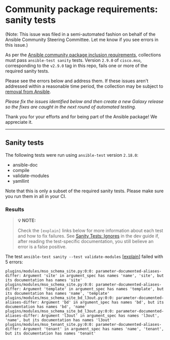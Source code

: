 # Community package requirements: sanity tests

(Note: This issue was filed in a semi-automated fashion on behalf of the Ansible Community Steering Committee. Let me know if you see errors in this issue.)

As per the [Ansible community package inclusion requirements][ci-testing], collections must pass `ansible-test sanity` tests. Version `2.9.0` of `cisco.mso`, corresponding to the `v2.9.0` tag in this repo, fails one or more of the required sanity tests.


Please see the errors below and address them. If these issues aren't addressed within a reasonable time period, the collection may be subject to [removal from Ansible][removal].

*Please fix the issues identified below and then create a new Galaxy release so the fixes are caught in the next round of automated testing.*

Thank you for your efforts and for being part of the Ansible package! We appreciate it.

---

## Sanity tests

The following tests were run using `ansible-test` version `2.18.0`:

- ansible-doc
- compile
- validate-modules
- yamllint

Note that this is only a subset of the required sanity tests. Please make sure you run them in all in your CI.

### Results

> **💡 NOTE:**
>
> Check the `[explain]` links below for more information about each test and how to fix failures.
> See [Sanity Tests: Ignores](https://docs.ansible.com/ansible/latest/dev_guide/testing/sanity/ignores.html) in the dev guide if, after reading the test-specific documentation, you still believe an error is a false positive.

The test `ansible-test sanity --test validate-modules` [[explain](https://docs.ansible.com/ansible-core/2.18/dev_guide/testing/sanity/validate-modules.html)] failed with 5 errors:

``` text
plugins/modules/mso_schema_site.py:0:0: parameter-documented-aliases-differ: Argument 'site' in argument_spec has names 'name', 'site', but its documentation has names 'site'
plugins/modules/mso_schema_site.py:0:0: parameter-documented-aliases-differ: Argument 'template' in argument_spec has names 'template', but its documentation has names 'name', 'template'
plugins/modules/mso_schema_site_bd_l3out.py:0:0: parameter-documented-aliases-differ: Argument 'bd' in argument_spec has names 'bd', but its documentation has names 'bd', 'name'
plugins/modules/mso_schema_site_bd_l3out.py:0:0: parameter-documented-aliases-differ: Argument 'l3out' in argument_spec has names 'l3out', 'name', but its documentation has names 'l3out'
plugins/modules/mso_tenant_site.py:0:0: parameter-documented-aliases-differ: Argument 'tenant' in argument_spec has names 'name', 'tenant', but its documentation has names 'tenant'
```




[ci-testing]: https://docs.ansible.com/ansible/latest/community/collection_contributors/collection_requirements.html#ci-testing
[repo-mgmt]: https://docs.ansible.com/ansible/latest/community/collection_contributors/collection_requirements.html#repository-management
[removal]: https://github.com/ansible-collections/overview/blob/main/removal_from_ansible.rst
